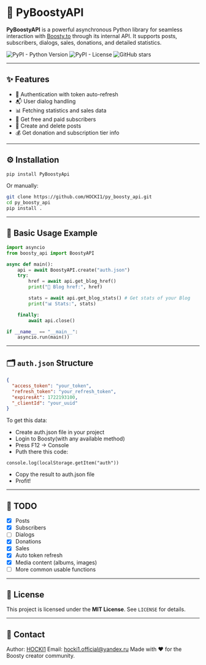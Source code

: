 
# 🚀 PyBoostyAPI

**PyBoostyAPI** is a powerful asynchronous Python library for seamless interaction with [Boosty.to](https://boosty.to) through its internal API. It supports posts, subscribers, dialogs, sales, donations, and detailed statistics.

![PyPI - Python Version](https://img.shields.io/pypi/pyversions/py_boosty_api)
![PyPI - License](https://img.shields.io/pypi/l/PyBoostyApi)
![GitHub stars](https://img.shields.io/github/stars/HOCKI1/py_boosty_api?style=social)

---

## ✨ Features

- 🔐 Authentication with token auto-refresh
- 📬 User dialog handling
- 📊 Fetching statistics and sales data
- 💬 Get free and paid subscribers
- 📝 Create and delete posts
- 💰 Get donation and subscription tier info

---

## ⚙️ Installation

```bash
pip install PyBoostyApi
````

Or manually:

```bash
git clone https://github.com/HOCKI1/py_boosty_api.git
cd py_boosty_api
pip install .
```

---

## 🔧 Basic Usage Example

```python
import asyncio
from boosty_api import BoostyAPI

async def main():
    api = await BoostyAPI.create("auth.json")
    try:
        href = await api.get_blog_href()
        print("🔗 Blog href:", href)

        stats = await api.get_blog_stats() # Get stats of your Blog
        print("📊 Stats:", stats)

    finally:
        await api.close()

if __name__ == "__main__":
    asyncio.run(main())

```

---

## 🗂 `auth.json` Structure

```json
{
  "access_token": "your_token",
  "refresh_token": "your_refresh_token",
  "expiresAt": 1722193100,
  "_clientId": "your_uuid"
}
```
To get this data:
- Create auth.json file in your project
- Login to Boosty(with any available method)
- Press F12 -> Console
- Puth there this code:
```
console.log(localStorage.getItem("auth"))
```
- Copy the result to auth.json file
- Profit!

---

## 📌 TODO

* [x] Posts
* [x] Subscribers
* [ ] Dialogs
* [x] Donations
* [x] Sales
* [x] Auto token refresh
* [x] Media content (albums, images)
* [ ] More common usable functions

---

## 📄 License

This project is licensed under the **MIT License**. See `LICENSE` for details.

---

## 🤝 Contact

Author: [HOCKI1](https://github.com/HOCKI1)
Email: [hocki1.official@yandex.ru](mailto:hocki1.official@yandex.ru)
Made with ❤️ for the Boosty creator community.

